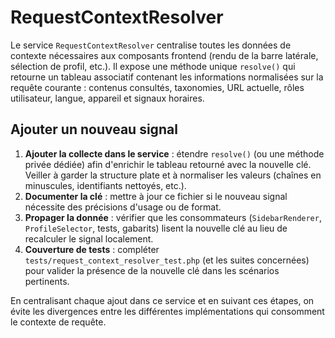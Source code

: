 # RequestContextResolver

Le service `RequestContextResolver` centralise toutes les données de contexte nécessaires aux composants frontend (rendu de la barre latérale, sélection de profil, etc.). Il expose une méthode unique `resolve()` qui retourne un tableau associatif contenant les informations normalisées sur la requête courante : contenus consultés, taxonomies, URL actuelle, rôles utilisateur, langue, appareil et signaux horaires.

## Ajouter un nouveau signal

1. **Ajouter la collecte dans le service** : étendre `resolve()` (ou une méthode privée dédiée) afin d'enrichir le tableau retourné avec la nouvelle clé. Veiller à garder la structure plate et à normaliser les valeurs (chaînes en minuscules, identifiants nettoyés, etc.).
2. **Documenter la clé** : mettre à jour ce fichier si le nouveau signal nécessite des précisions d'usage ou de format.
3. **Propager la donnée** : vérifier que les consommateurs (`SidebarRenderer`, `ProfileSelector`, tests, gabarits) lisent la nouvelle clé au lieu de recalculer le signal localement.
4. **Couverture de tests** : compléter `tests/request_context_resolver_test.php` (et les suites concernées) pour valider la présence de la nouvelle clé dans les scénarios pertinents.

En centralisant chaque ajout dans ce service et en suivant ces étapes, on évite les divergences entre les différentes implémentations qui consomment le contexte de requête.
